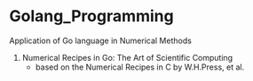 # Golang_Programming
Application of Go language in Numerical Methods

1. Numerical Recipes in Go: The Art of Scientific Computing 
    - based on the Numerical Recipes in C by W.H.Press, et al.
